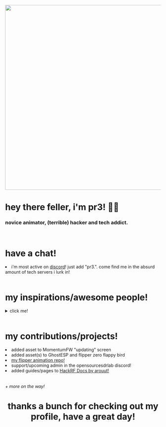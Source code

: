 <p align="center" width=600>
  <img src="https://i.redd.it/thj41ymmh0351.gif" width=600>
</p>

<h1>hey there feller, i'm pr3! 🧑‍💻</h1>
<h3>novice animator, (terrible) hacker and tech addict. </h3>
<br>

<h1>have a chat!</h1>
<li>i'm most active on <a href="discord.gg">discord</a>! just add "pr3.". come find me in the absurd amount of tech servers i lurk in!</li>
<br>

<h1>my inspirations/awesome people!</h1>
  <details>
    <summary>click me!</summary>
    <br> // <a href="https://github.com/Kuronons">Kuronons</a>
    <br> // <a href="https://github.com/Willy-JL">WillyJL</a>
    <br> // <a href="https://discord.gg/momentum">Everyone in the MomentumFW Discord!</a>
    <br> // <a href="https://github.com/jaylikesbunda">deki, aka jay candel</a>
  </details>
<br>

<h1>my contributions/projects!</h1>
 <li>added asset to MomentumFW "updating" screen<br></li>
 <li>added asset(s) to GhostESP and flipper zero flappy bird<br></li>
 <li><a href="https://github.com/the1anonlypr3/pr3s_anim_haven">my flipper animation repo!</a></li>
 <li>support/upcoming admin in the opensourcesdrlab discord!</li>
 <li>added guides/pages to <a href="https://github.com/hackrfstuff/hackrfstuff.github.io">HackRF Docs by arouut!</a></li>
<br>
<br><i>+ more on the way!</i>
<br>

<h1 align="center">thanks a bunch for checking out my profile, have a great day!</h1>
